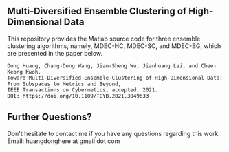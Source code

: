 ## Multi-Diversified Ensemble Clustering of High-Dimensional Data

This repository provides the Matlab source code for three ensemble clustering algorithms, namely, MDEC-HC, MDEC-SC, and MDEC-BG, which are presented in the paper below. 

```
Dong Huang, Chang-Dong Wang, Jian-Sheng Wu, Jianhuang Lai, and Chee-Keong Kwoh.
Toward Multi-Diversified Ensemble Clustering of High-Dimensional Data: From Subspaces to Metrics and Beyond, 
IEEE Transactions on Cybernetics, accepted, 2021.
DOI: https://doi.org/10.1109/TCYB.2021.3049633
```

## Further Questions?

Don't hesitate to contact me if you have any questions regarding this work.   
Email: huangdonghere at gmail dot com
